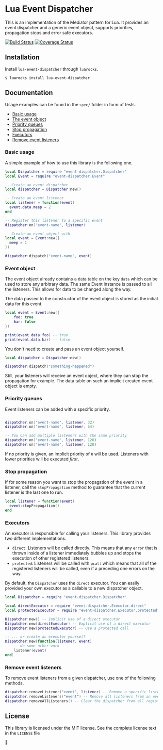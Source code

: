 # Lua Event Dispatcher

This is an implementation of the Mediator pattern for Lua. It provides
an event dispatcher and a generic event object, supports priorities,
propagation stops and error safe executors.

[![Build Status](https://travis-ci.com/sheeep/lua-event-dispatcher.svg?branch=master)](https://travis-ci.com/sheeep/lua-event-dispatcher)
[![Coverage Status](https://coveralls.io/repos/github/sheeep/lua-event-dispatcher/badge.svg?branch=master&cache-buster=1)](https://coveralls.io/github/sheeep/lua-event-dispatcher?branch=master)

## Installation

Install `lua-event-dispatcher` through `luarocks`.

```
$ luarocks install lua-event-dispatcher
```

## Documentation

Usage examples can be found in the `spec/` folder in form of tests.

* [Basic usage](#basic-usage)
* [The event object](#event-object)
* [Priority queues](#priority-queues)
* [Stop propagation](#stop-propagation)
* [Executors](#executors)
* [Remove event listeners](#remove-event-listeners)

### Basic usage

A simple example of how to use this library is the following one.

```lua
local Dispatcher = require "event-dispatcher.Dispatcher"
local Event = require "event-dispatcher.Event"

-- Create an event dispatcher
local dispatcher = Dispatcher:new()

-- Create an event listener
local listener = function(event)
  event.data.meep = 2
end

-- Register this listener to a specific event
dispatcher:on("event-name", listener)

-- Create an event object with
local event = Event:new({
  meep = 1
})

dispatcher:dispatch("event-name", event)
```

### Event object

The event object already contains a data table on the key `data` which
can be used to store any arbitrary data. The same Event instance is passed
to all the listeners. This allows for data to be changed along the way.

The data passed to the constructor of the event object is stored as the
initial data for this event.

```lua
local event = Event:new({
    foo: true
    bar: false
})

print(event.data.foo) -- true
print(event.data.bar) -- false
```

You don't need to create and pass an event object yourself.

```lua
local dispatcher = Dispatcher:new()

dispatcher:dispatch("something-happened")
```

Still, your listeners will receive an event object, where they can stop
the propagation for example. The data table on such an implicit created
event object is empty.

### Priority queues

Event listeners can be added with a specific priority.

```lua

dispatcher:on("event-name", listener, 32)
dispatcher:on("event-name", listener, 64)

-- You can add multiple listeners with the same priority
dispatcher:on("event-name", listener, 128)
dispatcher:on("event-name", listener, 128)
```

If no priority is given, an implicit priority of `0` will be used.
Listeners with lower priorities will be executed *first*.

### Stop propagation

If for some reason you want to stop the propagation of the event
in a listener, call the `stopPropagation` method to guarantee
that the current listener is the last one to run.

```lua
local listener = function(event)
  event:stopPropagation()
end
```

### Executors

An executor is responsible for calling your listeners. This library provides two
different implementations.

* `direct`: Listeners will be called directly. This means that any `error`
that is thrown inside of a listener immediately bubbles up and stops the
execution of other registered listeners.
* `protected`: Listeners will be called with `pcall` which means that all of
the registered listeners will be called, even if a preceding one errors on the way.

By default, the `Dispatcher` uses the `direct` executor. You can easily provided
your own executor as a callable to a new dispatcher object.

```lua
local Dispatcher = require "event-dispatcher.Dispatcher"

local directExecutor = require "event-dispatcher.Executor.direct"
local protectedExecutor = require "event-dispatcher.Executor.protected"

Dispatcher:new() -- Implicit use of a direct executor
Dispatcher:new(directExecutor) -- Explicit use of a direct executor
Dispatcher:new(protectedExecutor) -- Use a protected call

-- ... or create an executor yourself
Dispatcher:new(function(listener, event)
    -- do some other work
    listener(event)
end)
```

### Remove event listeners

To remove event listeners from a given dispatcher, use one of the following
methods.

```lua
dispatcher:removeListener("event", listener) -- Remove a specific listener from an event
dispatcher:removeListeners("event") -- Remove all listeners from an event
dispatcher:removeAllListeners() -- Clear the dispatcher from all registered events
```

## License
This library is licensed under the MIT license.
See the complete license text in the `LICENSE` file

🌱
